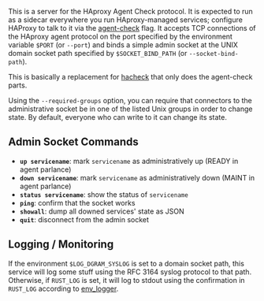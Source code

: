 This is a server for the HAproxy Agent Check protocol. It is expected to run as a sidecar everywhere you run
HAproxy-managed services; configure HAProxy to talk to it via the
[agent-check](http://cbonte.github.io/haproxy-dconv/2.0/configuration.html#5.2-agent-check) flag. It accepts TCP
connections of the HAproxy agent protocol on the port specified by the environment variable `$PORT` (or `--port`) and binds a simple
admin socket at the UNIX domain socket path specified by `$SOCKET_BIND_PATH` (or `--socket-bind-path`).

This is basically a replacement for [hacheck](https://github.com/uber/hacheck) that only does the agent-check parts.

Using the `--required-groups` option, you can require that connectors to the administrative socket be in one of the
listed Unix groups in order to change state. By default, everyone who can write to it can change its state.

## Admin Socket Commands

 * **`up servicename`**: mark `servicename` as administratively up (READY in agent parlance)
 * **`down servicename`**: mark `servicename` as administratively down (MAINT in agent parlance)
 * **`status servicename`**: show the status of `servicename`
 * **`ping`**: confirm that the socket works
 * **`showall`**: dump all downed services' state as JSON
 * **`quit`**: disconnect from the admin socket


## Logging / Monitoring

If the environment `$LOG_DGRAM_SYSLOG` is set to a domain socket path, this service will log some stuff using the RFC
3164 syslog protocol to that path. Otherwise, if `RUST_LOG` is set, it will log to stdout using the confirmation in
`RUST_LOG` according to [env_logger](https://docs.rs/env_logger/0.7.1/env_logger/).
